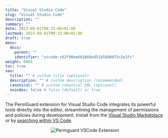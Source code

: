 ```yaml
---
title: "Visual Studio Code"
slug: "Visual Studio Code"
description: ""
summary: ""
date: 2023-08-01T00:33:06+01:00
lastmod: 2023-08-01T00:33:06+01:00
draft: true
menu:
  docs:
    parent: ""
    identifier: "vscode-c62f90ee681660e051b5880075c5e2fc"
weight: 6003
toc: true
seo:
  title: "" # custom title (optional)
  description: "" # custom description (recommended)
  canonical: "" # custom canonical URL (optional)
  noindex: false # false (default) or true
---
```


The PermGuard extension for Visual Studio Code integrates its powerful tools directly into the editor, streamlining the management of permissions and policies during development.
Install from the [Visual Studio Marketplace](https://marketplace.visualstudio.com/items?itemName=permguard.permguard) or by [searching within VS Code](https://code.visualstudio.com/docs/0.1/editor/extension-gallery#_search-for-an-extension).

<div style="text-align: center">
  <img alt="Permguard VSCode Extension"  src="/images/devops/permguard-vscode-extension.png"/>
</div>
